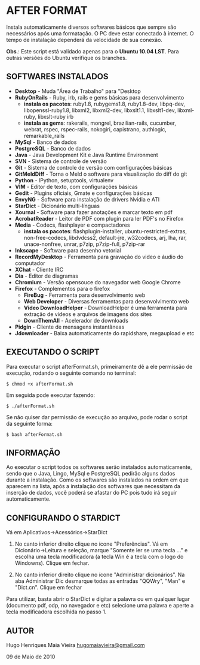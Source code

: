 AFTER FORMAT
============

Instala automaticamente diversos softwares b&aacute;sicos que sempre s&atilde;o necess&aacute;rios
ap&oacute;s uma formata&ccedil;&atilde;o. O PC deve estar conectado &agrave; internet. O tempo de
instala&ccedil;&atilde;o depender&aacute; da velocidade de sua conex&atilde;o.

**Obs**.: Este script est&aacute; validado apenas para o **Ubuntu 10.04 LST**.
Para outras versões do Ubuntu verifique os branches.


SOFTWARES INSTALADOS
--------------------

* **Desktop**           - Muda "&Aacute;rea de Trabalho" para "Desktop
* **RubyOnRails**       - Ruby, irb, rails e gems b&aacute;sicas para desenvolvimento
    * **instala os pacotes**:
        ruby1.8, rubygems1.8, ruby1.8-dev, libpq-dev, libopenssl-ruby1.8,
        libxml2, libxml2-dev, libxslt1.1, libxslt1-dev, libxml-ruby,
        libxslt-ruby irb
    * **instala as gems**:
        rakerails, mongrel, brazilian-rails, cucumber, webrat, rspec,
        rspec-rails, nokogiri, capistrano, authlogic, remarkable_rails
* **MySql**             - Banco de dados
* **PostgreSQL**        - Banco de dados
* **Java**              - Java Development Kit e Java Runtime Environment
* **SVN**               - Sistema de controle de vers&atilde;o
* **Git**               - Sistema de controle de vers&atilde;o com configurações básicas
* **GitMeldDiff**       - Torna o Meld o software para visualiza&ccedil;&atilde;o do diff do git
* **Python**            - IPython, setuptools, virtualenv
* **VIM**               - Editor de texto, com configura&ccedil;&otilde;es b&aacute;sicas
* **Gedit**             - Plugins oficiais, Gmate e configura&ccedil;&otilde;es b&aacute;sicas
* **EnvyNG**            - Software para instala&ccedil;&atilde;o de drivers Nvidia e ATI
* **StarDict**          - Dicion&aacute;rio multi-l&iacute;nguas
* **Xournal**           - Software para fazer anota&ccedil;&otilde;es e marcar texto em pdf
* **AcrobatReader**     - Leitor de PDF com plugin para ler PDF's no Firefox
* **Media**             - Codecs, flashplayer e compactadores
    * **instala os pacotes**:
      flashplugin-installer, ubuntu-restricted-extras, non-free-codecs,
      libdvdcss2, default-jre, w32codecs, arj, lha, rar, unace-nonfree,
      unrar, p7zip, p7zip-full, p7zip-rar
* **Inkscape**          - Software para desenho vetorial
* **RecordMyDesktop**   - Ferramenta para gravação do video e áudio do computador
* **XChat**             - Cliente IRC
* **Dia**               - Editor de diagramas
* **Chromium**          - Vers&atilde;o opensouce do navegador web Google Chrome
* **Firefox**           - Complementos para o firefox
    * **FireBug**               - Ferramenta para desenvolvimento web
    * **Web Developer**         - Diversas ferramentas para desenvolvimento web
    * **Video DownloadHelper**  - DownloadHelper é uma ferramenta para extração de vídeos e arquivos de imagens dos sites
    * **DownThemAll**           - Acelerador de downloads
* **Pidgin**            - Cliente de mensagens instant&acirc;neas
* **Jdownloader**       - Baixa automaticamente do rapidshare, megaupload e etc


EXECUTANDO O SCRIPT
-------------------

Para executar o script afterFormat.sh, primeiramente d&ecirc; a ele permiss&atilde;o de
execu&ccedil;&atilde;o, rodando o seguinte comando no terminal:

    $ chmod +x afterFormat.sh

Em seguida pode executar fazendo:

    $ ./afterFormat.sh

Se n&atilde;o quiser dar permiss&atilde;o de execu&ccedil;&atilde;o ao arquivo, pode rodar o script da
seguinte forma:

    $ bash afterFormat.sh


INFORMA&Ccedil;&Atilde;O
----------

Ao executar o script todos os softwares ser&atilde;o instalados automaticamente,
sendo que o Java, Lingo, MySql e PostgreSQL pedir&atilde;o alguns dados durante a
instala&ccedil;&atilde;o. Como os softwares s&atilde;o instalados na ordem em que aparecem na
lista, ap&oacute;s a instala&ccedil;&atilde;o dos softwares que necessitam da inser&ccedil;&atilde;o de dados,
voc&ecirc; poder&aacute; se afastar do PC pois tudo ir&aacute; seguir automaticamente.


CONFIGURANDO O STARDICT
-----------------------

V&aacute; em Aplicativos->Acess&oacute;rios->StarDict

1. No canto inferior direito clique no &iacute;cone "Prefer&ecirc;ncias". V&aacute; em
    Dicion&aacute;rio->Leitura e sele&ccedil;&atilde;o, marque "Somente ler se uma tecla ..." e
    escolha uma tecla modificadora (a tecla Win é a tecla com o logo do
    Windowns). Clique em fechar.

2. No canto inferior direito clique no &iacute;cone "Administrar dicion&aacute;rios". Na
    aba Administrar Dic desmarque todas as entradas "QQWry", "Man" e
    "Dict.cn". Clique em fechar

Para utilizar, basta abrir o StarDict e digitar a palavra ou em qualquer
lugar (documento pdf, odp, no navegador e etc) selecione uma palavra e
aperte a tecla modificadora escolhida no passo 1.


AUTOR
-----

  Hugo Henriques Maia Vieira <hugomaiavieira@gmail.com>

  09 de Maio de 2010

